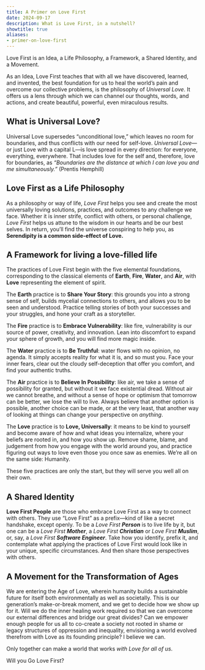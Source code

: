 ```yaml
---
title: A Primer on Love First
date: 2024-09-17
description: What is Love First, in a nutshell?
showtitle: true
aliases:
- primer-on-love-first
---
```


Love First is an Idea, a Life Philosophy, a Framework, a Shared Identity, and a Movement.

As an Idea, Love First teaches that with all we have discovered, learned, and invented, the best foundation for us to heal the world’s pain and overcome our collective problems, is the philosophy of _Universal Love_. It offers us a lens through which we can channel our thoughts, words, and actions, and create beautiful, powerful, even miraculous results.

## What is Universal Love?

Universal Love supersedes “unconditional love,” which leaves no room for boundaries, and thus conflicts with our need for self-love. _Universal Love_—or just Love with a capital L—is love spread in every direction: for everyone, everything, everywhere. That includes love for the self and, therefore, love for boundaries, as _“Boundaries are the distance at which I can love you and me simultaneously.”_ (Prentis Hemphill)
  
## Love First as a Life Philosophy

As a philosophy or way of life, _Love First_ helps you see and create the most universally loving solutions, practices, and outcomes to any challenge we face. Whether it is inner strife, conflict with others, or personal challenge, _Love First_ helps us attune to the wisdom in our hearts and be our best selves. In return, you’ll find the universe conspiring to help you, as **Serendipity is a common side-effect of Love.**

## A Framework for living a love-filled life 

The practices of Love First begin with the five elemental foundations, corresponding to the classical elements of **Earth**, **Fire**, **Water**, and **Air**, with **Love** representing the element of spirit.

The **Earth** practice is to **Share Your Story**: this grounds you into a strong sense of self, builds mycelial connections to others, and allows you to be seen and understood. Practice telling stories of both your successes and your struggles, and hone your craft as a storyteller.

The **Fire** practice is to **Embrace Vulnerability**: like fire, vulnerability is our source of power, creativity, and innovation. Lean into discomfort to expand your sphere of growth, and you will find more magic inside.

The **Water** practice is to **Be Truthful**: water flows with no opinion, no agenda. It simply accepts reality for what it is, and so must you. Face your inner fears, clear out the cloudy self-deception that offer you comfort, and find your authentic truths.

The **Air** practice is to **Believe In Possibility**: like air, we take a sense of possibility for granted, but without it we face existential dread. Without air we cannot breathe, and without a sense of hope or optimism that tomorrow can be better, we lose the will to live. Always believe that another option is possible, another choice can be made, or at the very least, that another way of looking at things can change your perspective on _anything_.

The **Love** practice is to **Love, Universally**: it means to be kind to yourself and become aware of how and what ideas you internalize, where your beliefs are rooted in, and how you show up. Remove shame, blame, and judgement from how you engage with the world around you, and practice figuring out ways to love even those you once saw as enemies. We’re all on the same side: Humanity.

These five practices are only the start, but they will serve you well all on their own.

## A Shared Identity

**Love First People** are those who embrace Love First as a way to connect with others. They use “Love First” as a prefix—kind of like a secret handshake, except openly. To be a _Love First_ **_Person_** is to live life by it, but one can be a _Love First_ **_Mother_**, a _Love First_ **_Christian_** or _Love First_ **_Muslim_**, or, say, a _Love First_ **_Software Engineer_**. Take how you identify, prefix it, and contemplate what applying the practices of Love First would look like in your unique, specific circumstances. And then share those perspectives with others.

## A Movement for the Transformation of Ages

We are entering the Age of Love, wherein humanity builds a sustainable future for itself both environmentally as well as societally. This is our generation’s make-or-break moment, and we get to decide how we show up for it. Will we do the inner healing work required so that we can overcome our external differences and bridge our great divides? Can we empower enough people for us all to co-create a society not rooted in shame or legacy structures of oppression and inequality, envisioning a world evolved therefrom with Love as its founding principle? I believe we can.

Only together can make a world that works _with Love_ _for_ _all of us_.

Will you <nobr>Go Love First</nobr>?